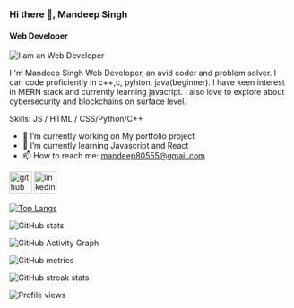
### Hi there 👋, Mandeep Singh
####  Web Developer
![I am an Web Developer](https://i.insider.com/5fdd27a6d366e6001809912a?width=700)

I 'm Mandeep Singh Web Developer, an avid coder and problem solver. I can code proficiently in c++,c, pyhton, java(beginner). I have keen interest in MERN stack and currently learning javacript. I also love to explore about cybersecurity and blockchains on surface level.



Skills: JS / HTML / CSS/Python/C++

- 🔭 I’m currently working on My portfolio project 
- 🌱 I’m currently learning Javascript and React 
- 📫 How to reach me: mandeep80555@gmail.com 


[<img src='https://cdn.jsdelivr.net/npm/simple-icons@3.0.1/icons/github.svg' alt='github' height='40'>](https://github.com/MAND33P)  [<img src='https://cdn.jsdelivr.net/npm/simple-icons@3.0.1/icons/linkedin.svg' alt='linkedin' height='40'>](https://www.linkedin.com/in/https://www.linkedin.com/in/mandeep-s-292b93157/)  

[![Top Langs](https://github-readme-stats.vercel.app/api/top-langs/?username=MAND33P)](https://github.com/anuraghazra/github-readme-stats)

![GitHub stats](https://github-readme-stats.vercel.app/api?username=MAND33P&show_icons=true)  

![GitHub Activity Graph](https://activity-graph.herokuapp.com/graph?username=MAND33P)  

![GitHub metrics](https://metrics.lecoq.io/MAND33P)  

![GitHub streak stats](https://github-readme-streak-stats.herokuapp.com/?user=MAND33P)  

![Profile views](https://gpvc.arturio.dev/MAND33P)  
